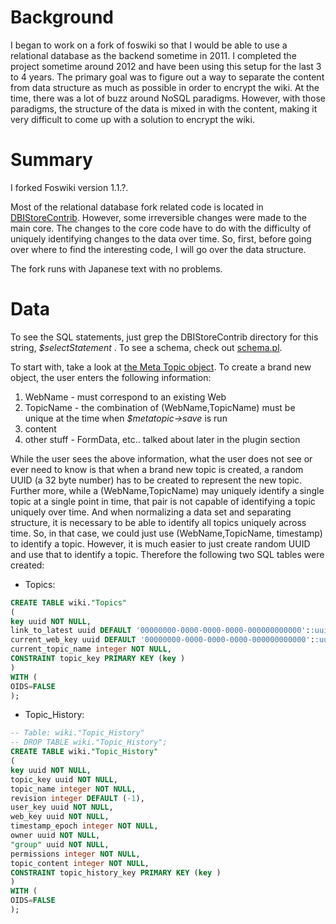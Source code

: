 # Background
I began to work on a fork of foswiki so that I would be able to use a relational database as the backend sometime in 2011.  I completed the project sometime around 2012 and have been using this setup for the last 3 to 4 years.  The primary goal was to figure out a way to separate the content from data structure as much as possible in order to encrypt the wiki.  At the time, there was a lot of buzz around NoSQL paradigms.  However, with those paradigms, the structure of the data is mixed in with the content, making it very difficult to come up with a solution to encrypt the wiki.

# Summary
I forked Foswiki version 1.1.?.

Most of the relational database fork related code is located in [DBIStoreContrib](https://github.com/favioflamingo/wiki/tree/master/perl/lib/Foswiki/Contrib/DBIStoreContrib).  However, some irreversible changes were made to the main core.  The changes to the core code have to do with the difficulty of uniquely identifying changes to the data over time.  So, first, before going over where to find the interesting code, I will go over the data structure.

The fork runs with Japanese text with no problems.

# Data
To see the SQL statements, just grep the DBIStoreContrib directory for this string, _$selectStatement_ .  To see a schema, check out [schema.pl](https://github.com/favioflamingo/wiki/blob/master/static/var/lib/foswiki/data/schema.pl).


To start with, take a look at [the Meta Topic object](https://github.com/favioflamingo/wiki/blob/master/perl/lib/Foswiki/Meta.pm).  To create a brand new object, the user enters the following information:
1. WebName - must correspond to an existing Web
1. TopicName - the combination of (WebName,TopicName) must be unique at the time when _$metatopic->save_ is run
1. content 
1. other stuff - FormData, etc.. talked about later in the plugin section

While the user sees the above information, what the user does not see or ever need to know is that when a brand new topic is created, a random UUID (a 32 byte number) has to be created to represent the new topic.  Further more, while a (WebName,TopicName) may uniquely identify a single topic at a single point in time, that pair is not capable of identifying a topic uniquely over time.  And when normalizing a data set and separating structure, it is necessary to be able to identify all topics uniquely across time.  So, in that case, we could just use (WebName,TopicName, timestamp) to identify a topic.  However, it is much easier to just create random UUID and use that to identify a topic.  Therefore the following two SQL tables were created:
* Topics:
```sql
CREATE TABLE wiki."Topics"
(
key uuid NOT NULL,
link_to_latest uuid DEFAULT '00000000-0000-0000-0000-000000000000'::uuid,
current_web_key uuid DEFAULT '00000000-0000-0000-0000-000000000000'::uuid,
current_topic_name integer NOT NULL,
CONSTRAINT topic_key PRIMARY KEY (key )
)
WITH (
OIDS=FALSE
);
```

* Topic_History:
```sql
-- Table: wiki."Topic_History"
-- DROP TABLE wiki."Topic_History";
CREATE TABLE wiki."Topic_History"
(
key uuid NOT NULL,
topic_key uuid NOT NULL,
topic_name integer NOT NULL,
revision integer DEFAULT (-1),
user_key uuid NOT NULL,
web_key uuid NOT NULL,
timestamp_epoch integer NOT NULL,
owner uuid NOT NULL,
"group" uuid NOT NULL,
permissions integer NOT NULL,
topic_content integer NOT NULL,
CONSTRAINT topic_history_key PRIMARY KEY (key )
)
WITH (
OIDS=FALSE
);
```
